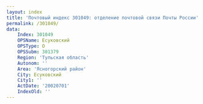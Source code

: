 ```yaml
---
layout: index
title: 'Почтовый индекс 301049: отделение почтовой связи Почты России'
permalink: /301049/
data:
    Index: 301049
    OPSName: Есуковский
    OPSType: О
    OPSSubm: 301379
    Region: 'Тульская область'
    Autonom: ''
    Area: 'Ясногорский район'
    City: Есуковский
    City1: ''
    ActDate: '20020701'
    IndexOld: ''
---
```

